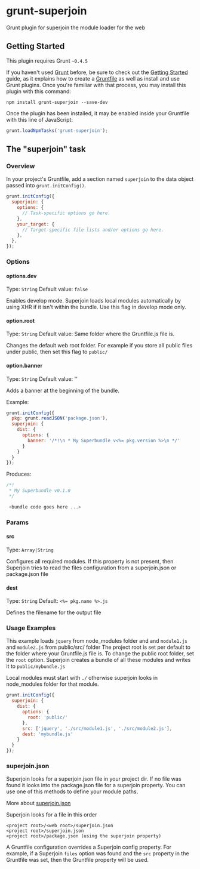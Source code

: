 # grunt-superjoin

Grunt plugin for superjoin the module loader for the web

## Getting Started
This plugin requires Grunt `~0.4.5`

If you haven't used [Grunt](http://gruntjs.com/) before, be sure to check out the [Getting Started](http://gruntjs.com/getting-started) guide, as it explains how to create a [Gruntfile](http://gruntjs.com/sample-gruntfile) as well as install and use Grunt plugins. Once you're familiar with that process, you may install this plugin with this command:

```shell
npm install grunt-superjoin --save-dev
```

Once the plugin has been installed, it may be enabled inside your Gruntfile with this line of JavaScript:

```js
grunt.loadNpmTasks('grunt-superjoin');
```

## The "superjoin" task

### Overview
In your project's Gruntfile, add a section named `superjoin` to the data object passed into `grunt.initConfig()`.

```js
grunt.initConfig({
  superjoin: {
    options: {
      // Task-specific options go here.
    },
    your_target: {
      // Target-specific file lists and/or options go here.
    },
  },
});
```

### Options

#### options.dev
Type: `String`
Default value: `false`

Enables develop mode. Superjoin loads local modules automatically by using XHR if it isn't within the bundle. Use this flag in develop mode only.

#### option.root
Type: `String`
Default value: Same folder where the Gruntfile.js file is. 

Changes the default web root folder. For example if you store all public files under public, then set this flag to `public/`

#### option.banner
Type: `String`
Default value: ''

Adds a banner at the beginning of the bundle.

Example:
```js
grunt.initConfig({
  pkg: grunt.readJSON('package.json'),
  superjoin: {
    dist: {
      options: {
        banner: '/*!\n * My Superbundle v<%= pkg.version %>\n */'
      }
    }
  }
});
```

Produces:

```js
/*!
 * My Superbundle v0.1.0
 */

 <bundle code goes here ...>
```


### Params

#### src
Type: `Array|String`

Configures all required modules. If this property is not present, then Superjoin tries to read the files configuration from a superjoin.json or package.json file

#### dest
Type: `String`
Default: `<%= pkg.name %>.js`

Defines the filename for the output file

### Usage Examples

This example loads `jquery` from node_modules folder and and `module1.js` and `module2.js` from public/src/ folder
The project root is set per default to the folder where your Gruntfile.js file is. To change the public root folder, set the `root` option.
Superjoin creates a bundle of all these modules and writes it to `public/mybundle.js`

Local modules must start with `./` otherwise superjoin looks in node_modules folder for that module.


```js
grunt.initConfig({
  superjoin: {
    dist: {
      options: {
        root: 'public/'
      },
      src: ['jquery', './src/module1.js', './src/module2.js'],
      dest: 'mybundle.js'
    }
  }
});
```

### superjoin.json

Superjoin looks for a superjoin.json file in your project dir. If no file was found it looks into the package.json file for a superjoin property. You can use one of this methods to define your module paths. 

More about [superjoin.json](https://superjoinjs.com/docs.html)

Superjoin looks for a file in this order

```
<project root>/<web root>/superjoin.json
<project root>/superjoin.json
<project root>/package.json (using the superjoin property)
```

A Gruntfile configuration overrides a Superjoin config property. For example, if a Superjoin `files` option was found and the `src` property in the Gruntfile was set, then the Gruntfile property will be used.
